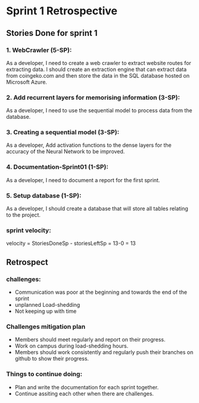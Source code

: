 # Sprint 1 Retrospective

## Stories Done for sprint 1
### 1. WebCrawler (5-SP):
As a developer, I need to create a web crawler to extract website routes for extracting data. I should create an extraction engine that can extract data from coingeko.com and then store the data in the SQL database hosted on Microsoft Azure.
### 2. Add recurrent layers for memorising information (3-SP):
As a developer, I need to use the sequential model to process data from the database.
### 3. Creating a sequential model (3-SP):
As a developer, Add activation functions to the dense layers for the accuracy of the Neural Network to be improved.
### 4. Documentation-Sprint01 (1-SP):
As a developer, I need to document a report for the first sprint.
### 5. Setup database (1-SP):
As a developer, I should create a database that will store all tables relating to the project.

### sprint velocity:
velocity = StoriesDoneSp - storiesLeftSp
         =  13-0
= 13

## Retrospect
### challenges:
* Communication was poor at the beginning and towards the end of the sprint 
* unplanned Load-shedding
* Not keeping up with time

### Challenges mitigation plan
* Members should meet regularly and report on their progress.
* Work on campus during load-shedding hours.
* Members should work consistently and regularly push their branches on github to show their progress.

### Things to continue doing:
* Plan and write the documentation for each sprint together.
* Continue assiting each other when there are challenges.
